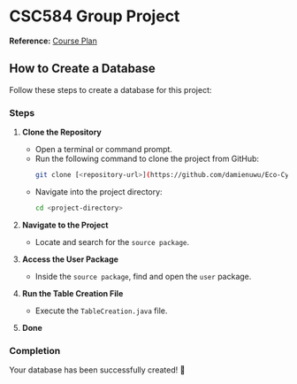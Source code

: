 # CSC584 Group Project

**Reference:** [Course Plan](https://sites.google.com/tmsk.uitm.edu.my/enterpriseprogramming/course-plan#h.p_iHWlKWmJoTWp)

## How to Create a Database

Follow these steps to create a database for this project:

### Steps

1. **Clone the Repository**  
   - Open a terminal or command prompt.  
   - Run the following command to clone the project from GitHub:  
     ```sh
     git clone [<repository-url>](https://github.com/damienuwu/Eco-Cycle-Hub.git)
     ```
   - Navigate into the project directory:  
     ```sh
     cd <project-directory>
     ```

2. **Navigate to the Project**  
   - Locate and search for the `source package`.  

3. **Access the User Package**  
   - Inside the `source package`, find and open the `user` package.  

4. **Run the Table Creation File**  
   - Execute the `TableCreation.java` file.
   
5. **Done**

### Completion

Your database has been successfully created! 🎉

